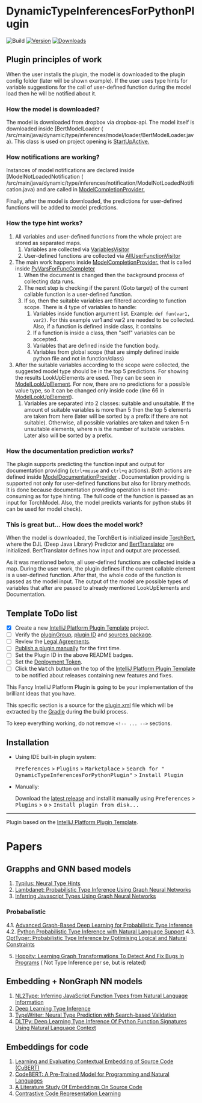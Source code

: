 # DynamicTypeInferencesForPythonPlugin

![Build](https://github.com/KonevDmitry/DynamicTypeInferencesForPythonPlugin/workflows/Build/badge.svg)
[![Version](https://img.shields.io/jetbrains/plugin/v/PLUGIN_ID.svg)](https://plugins.jetbrains.com/plugin/PLUGIN_ID)
[![Downloads](https://img.shields.io/jetbrains/plugin/d/PLUGIN_ID.svg)](https://plugins.jetbrains.com/plugin/PLUGIN_ID)

## Plugin principles of work

When the user installs the plugin, the model is downloaded to the plugin config folder (later will be shown example). If
the user uses type hints for variable suggestions for the call of user-defined function during the model load then he
will be notified about it.

### How the model is downloaded?

The model is downloaded from dropbox via dropbox-api. The model itself is downloaded inside [BertModelLoader (
/src/main/java/dynamic/type/inferences/model/loader/BertModelLoader.java). This class is used on project opening
is [StartUpActive.](/src/main/java/dynamic/type/inferences/startUpActive/StartUpActive.java)

### How notifications are working?

Instances of model notifications are declared inside [ModelNotLoadedNotification (
/src/main/java/dynamic/type/inferences/notification/ModelNotLoadedNotification.java) and are called
in [ModelCompletionProvider.](/src/main/java/dynamic/type/inferences/completer/ModelCompletionProvider.java)

Finally, after the model is downloaded, the predictions for user-defined functions will be added to model predictions.

### How the type hint works?

1) All variables and user-defined functions from the whole project are stored as separated maps.
    1) Variables are collected
       via [VariablesVisitor](/src/main/java/dynamic/type/inferences/visitors/VariablesVisitor.java)
    2) User-defined functions are collected
       via [AllUserFunctionVisitor](/src/main/java/dynamic/type/inferences/visitors/AllUserFunctionsVisitor.java)
2) The main work happens
   inside [ModelCompletionProvider.](/src/main/java/dynamic/type/inferences/completer/ModelCompletionProvider.java) that
   is called inside
   [PyVarsForFuncCompleter](/src/main/java/dynamic/type/inferences/completer/PyVarsForFuncCompleter.java)
    1) When the document is changed then the background process of collecting data runs.
    2) The next step is checking if the parent (Goto target) of the current callable function is a user-defined
       function.
    3) If so, then the suitable variables are filtered according to function scope. There is 4 type of variables to
       handle:
        1) Variables inside function argument list. Example: ```def fun(var1, var2)```. For this example var1 and var2
           are needed to be collected. Also, if a function is defined inside class, it contains
        2) If a function is inside a class, then "self" variables can be accepted.
        3) Variables that are defined inside the function body.
        4) Variables from global scope (that are simply defined inside python file and not in function/class)
3) After the suitable variables according to the scope were collected, the suggested model type should be in the top 5
   predictions. For showing the results LookUpElements are used. They can be seen
   in [ModelLookUpElement](/src/main/java/dynamic/type/inferences/lookUpElement/ModelLookUpElement.java). For now, there
   are no predictions for a possible value type, so it can be changed only inside code (line 66
   in [ModelLookUpElement](/src/main/java/dynamic/type/inferences/lookUpElement/ModelLookUpElement.java)).
    1) Variables are separated into 2 classes: suitable and unsuitable. If the amount of suitable variables is more than
       5 then the top 5 elements are taken from here (later will be sorted by a prefix if there are not suitable).
       Otherwise, all possible variables are taken and taken 5-n unsuitable elements, where n is the number of suitable
       variables. Later also will be sorted by a prefix.

### How the documentation prediction works?

The plugin supports predicting the function input and output for documentation providing (```ctrl+mouse```
and ```ctrl+q```
actions). Both actions are defined inside
[ModelDocumentationProvider](/src/main/java/dynamic/type/inferences/documentationProvider/ModelDocumentationProvider.java)
. Documentation providing is supported not only for user-defined functions but also for library methods. It is done
because documentation providing operation is not time-consuming as for type hinting. The full code of the function is
passed as an input for TorchModel. Also, the model predicts variants for python stubs (it can be used for model check).

### This is great but... How does the model work?

When the model is downloaded, the TorchBert is initialized
inside [TorchBert](/src/main/java/dynamic/type/inferences/model/runner/TorchBert.java), where the DJL (Deep Java
Library)
Predictor and [BertTranslator](/src/main/java/dynamic/type/inferences/model/translator/BertTranslator.java) are
initialized. BertTranslator defines how input and output are processed.

As it was mentioned before, all user-defined functions are collected inside a map. During the user work, the plugin
defines if the current callable element is a user-defined function. After that, the whole code of the function is passed
as the model input. The output of the model are possible types of variables that after are passed to already mentioned
LookUpElements and Documentation.

## Template ToDo list
- [x] Create a new [IntelliJ Platform Plugin Template][template] project.
- [ ] Verify the [pluginGroup](/gradle.properties), [plugin ID](/src/main/resources/META-INF/plugin.xml)
  and [sources package](/src/main/kotlin).
- [ ] Review the [Legal Agreements](https://plugins.jetbrains.com/docs/marketplace/legal-agreements.html).
- [ ] [Publish a plugin manually](https://www.jetbrains.org/intellij/sdk/docs/basics/getting_started/publishing_plugin.html)
  for the first time.
- [ ] Set the Plugin ID in the above README badges.
- [ ] Set the [Deployment Token](https://plugins.jetbrains.com/docs/marketplace/plugin-upload.html).
- [ ] Click the <kbd>Watch</kbd> button on the top of the [IntelliJ Platform Plugin Template][template] to be notified
  about releases containing new features and fixes.

<!-- Plugin description -->
This Fancy IntelliJ Platform Plugin is going to be your implementation of the brilliant ideas that you have.

This specific section is a source for the [plugin.xml](/src/main/resources/META-INF/plugin.xml) file which will be
extracted by the [Gradle](/build.gradle.kts) during the build process.

To keep everything working, do not remove `<!-- ... -->` sections.
<!-- Plugin description end -->

## Installation

- Using IDE built-in plugin system:

  <kbd>Preferences</kbd> > <kbd>Plugins</kbd> > <kbd>Marketplace</kbd> > <kbd>Search for "
  DynamicTypeInferencesForPythonPlugin"</kbd> >
  <kbd>Install Plugin</kbd>

- Manually:

  Download the [latest release](https://github.com/KonevDmitry/DynamicTypeReferencesForPythonPlugin/releases/latest) and
  install it manually using
  <kbd>Preferences</kbd> > <kbd>Plugins</kbd> > <kbd>⚙️</kbd> > <kbd>Install plugin from disk...</kbd>

---
Plugin based on the [IntelliJ Platform Plugin Template][template].

[template]: https://github.com/JetBrains/intellij-platform-plugin-template

# Papers

## Grapphs and GNN based models

1. [Typilus: Neural Type Hints](https://arxiv.org/abs/2004.10657)
2. [Lambdanet: Probabilistic Type Inference Using Graph Neural Networks](https://openreview.net/forum?id=Hkx6hANtwH)
3. [Inferring Javascript Types Using Graph Neural Networks](https://arxiv.org/abs/1905.06707)

### Probabalistic

4.1. [Advanced Graph-Based Deep Learning for Probabilistic Type Inference](https://arxiv.org/abs/2009.05949)
4.2. [Python Probabilistic Type Inference with Natural Language Support](https://dl.acm.org/doi/10.1145/2950290.2950343)
4.3. [OptTyper: Probabilistic Type Inference by Optimising Logical and Natural Constraints ](https://arxiv.org/abs/2004.00348)

5. [Hoppity: Learning Graph Transformations To Detect And Fix Bugs In Programs](https://openreview.net/forum?id=SJeqs6EFvB) (
   Not Type Inference per se, but is related)

## Embedding + NonGraph NN models

1. [NL2Type: Inferring JavaScript Function Types from Natural Language Information](https://ieeexplore.ieee.org/document/8811893)
2. [Deep Learning Type Inference](https://vhellendoorn.github.io/PDF/fse2018-j2t.pdf)
3. [TypeWriter: Neural Type Prediction with Search-based Validation](https://arxiv.org/abs/1912.03768)
4. [DLTPy: Deep Learning Type Inference Of Python Function Signatures Using Natural Language Context](https://arxiv.org/abs/1912.00680)

## Embeddings for code

1. [Learning and Evaluating Contextual Embedding of Source Code (CuBERT)](https://arxiv.org/abs/2001.00059)
2. [CodeBERT: A Pre-Trained Model for Programming and Natural Languages](https://arxiv.org/abs/2002.08155)
3. [A Literature Study Of Embeddings On Source Code](https://arxiv.org/abs/1904.03061v1)
4. [Contrastive Code Representation Learning](https://arxiv.org/abs/2007.04973)








